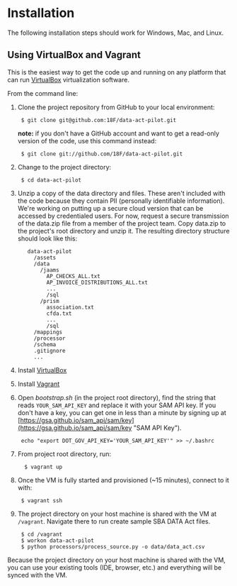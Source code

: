 # Installation

The following installation steps should work for Windows, Mac, and Linux.

## Using VirtualBox and Vagrant

This is the easiest way to get the code up and running on any platform that can run [VirtualBox](https://www.virtualbox.org/ "VirtualBox") virtualization software.

From the command line:

1. Clone the project repository from GitHub to your local environment:

        $ git clone git@github.com:18F/data-act-pilot.git
    **note:** if you don't have a GitHub account and want to get a read-only version of the code, use this command instead:

        $ git clone git://github.com/18F/data-act-pilot.git

2. Change to the project directory:

        $ cd data-act-pilot

3. Unzip a copy of the data directory and files. These aren't included with the code because they contain PII (personally identifiable information). We're working on putting up a secure cloud version that can be accessed by credentialed users. For now, request a secure transmission of the data.zip file from a member of the project team. Copy data.zip to the project's root directory and unzip it. The resulting directory structure should look like this:

          data-act-pilot  
            /assets  
            /data  
              /jaams  
                AP_CHECKS_ALL.txt  
                AP_INVOICE_DISTRIBUTIONS_ALL.txt  
                ...  
                /sql  
              /prism  
                association.txt  
                cfda.txt  
                ...  
                /sql  
            /mappings  
            /processor  
            /schema  
            .gitignore  
            ...  

4. Install [VirtualBox](https://www.virtualbox.org/wiki/Downloads "VirtualBox downloads")  

5. Install [Vagrant](http://www.vagrantup.com/downloads.html "Vagrant downloads")  

6. Open _bootstrap.sh_ (in the project root directory), find the string that reads `YOUR_SAM_API_KEY` and replace it with your SAM API key. If you don't have a key, you can get one in less than a minute by signing up at [https://gsa.github.io/sam_api/sam/key](https://gsa.github.io/sam_api/sam/key "SAM API Key").

        echo "export DOT_GOV_API_KEY='YOUR_SAM_API_KEY'" >> ~/.bashrc

7. From project root directory, run:

         $ vagrant up

8. Once the VM is fully started and provisioned (~15 minutes), connect to it with:

        $ vagrant ssh

9. The project directory on your host machine is shared with the VM at `/vagrant`. Navigate there to run create sample SBA DATA Act files.

        $ cd /vagrant
        $ workon data-act-pilot
        $ python processors/process_source.py -o data/data_act.csv

Because the project directory on your host machine is shared with the VM, you can use your existing tools (IDE, browser, etc.) and everything will be synced with the VM.

